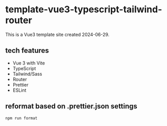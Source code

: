 # template-vue3-typescript-tailwind-router

This is a Vue3 template site created 2024-06-29.

## tech features

- Vue 3 with Vite
- TypeScript
- Tailwind/Sass
- Router
- Prettier
- ESLint

## reformat based on .prettier.json settings

```
npm run format
```